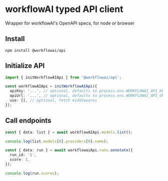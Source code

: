 # workflowAI typed API client

Wrapper for workflowAI's OpenAPI specs, for node or browser

## Install

```
npm install @workflowai/api
```

## Initialize API

```ts
import { initWorkflowAIApi } from '@workflowai/api';

const workflowAIApi = initWorkflowAIApi({
  apiKey: '...', // optional, defaults to process.env.WORKFLOWAI_API_KEY
  apiUrl: '...', // optional, defaults to process.env.WORKFLOWAI_API_URL, then to https://api.workflowai.com
  use: [], // optional, fetch middlewares
});
```

## Call endpoints

```ts
const { data: list } = await workflowAIApi.models.list();

console.log(list.models[0].providers[0].name);

const { data: run } = await workflowaiApi.runs.annotate({
  run_id: '1',
  score: 1,
});

console.log(run.scores);
```
